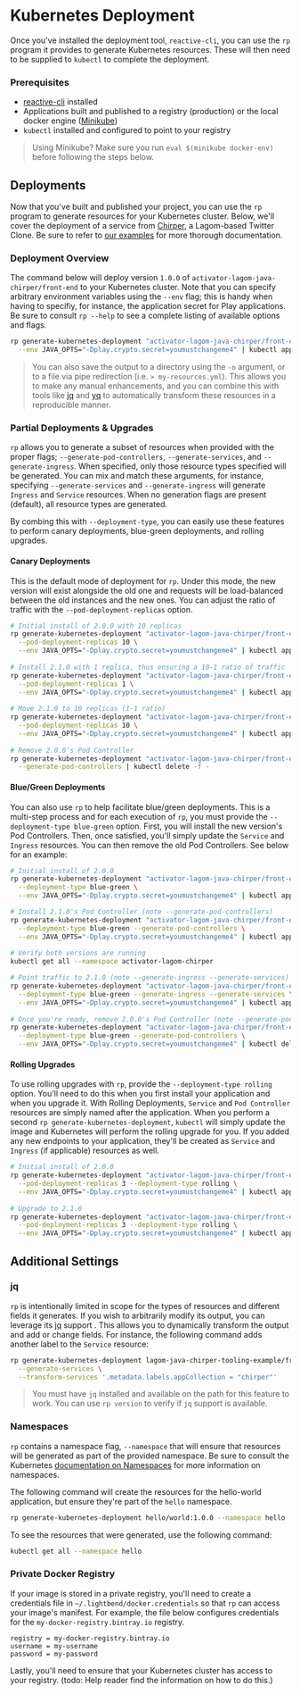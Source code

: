 # Kubernetes Deployment

Once you've installed the deployment tool, `reactive-cli`, you can use the `rp` program it provides to generate Kubernetes resources. These will then need to be supplied to `kubectl` to complete the deployment.

### Prerequisites

* [reactive-cli](https://github.com/lightbend/reactive-cli) installed
* Applications built and published to a registry (production) or the local docker engine ([Minikube](https://kubernetes.io/docs/getting-started-guides/minikube/))
* `kubectl` installed and configured to point to your registry

> Using Minikube? Make sure you run `eval $(minikube docker-env)` before following the steps below.

## Deployments

Now that you've built and published your project, you can use the `rp` program to generate resources for your Kubernetes cluster. Below, we'll cover the deployment of a service from [Chirper](https://github.com/longshorej/lagom-java-chirper-tooling-example), a Lagom-based Twitter Clone. Be sure to refer to [our examples](examples.md) for more thorough documentation.

### Deployment Overview

The command below will deploy version `1.0.0` of `activator-lagom-java-chirper/front-end` to your Kubernetes cluster. Note that you can specify arbitrary environment variables using the `--env` flag; this is handy when having to specifiy, for instance, the application secret for Play applications. Be sure to consult `rp --help` to see a complete listing of available options and flags.

```bash
rp generate-kubernetes-deployment "activator-lagom-java-chirper/front-end:1.0.0" \
  --env JAVA_OPTS="-Dplay.crypto.secret=youmustchangeme4" | kubectl apply -f -
```

> You can also save the output to a directory using the `-o` argument, or to a file via pipe redirection (i.e. `> my-resources.yml`). This allows you to make any manual enhancements, and you can combine this with tools like [jq](https://stedolan.github.io/jq/) and [yq](https://github.com/abesto/yq) to automatically transform these resources in a reproducible manner.

### Partial Deployments & Upgrades

`rp` allows you to generate a subset of resources when provided with the proper flags; `--generate-pod-controllers`, `--generate-services`, and `--generate-ingress`. When specified, only those resource types specified will be generated. You can mix and match these arguments, for instance, specifying `--generate-services` and `--generate-ingress` will generate `Ingress` and `Service` resources. When no generation flags are present (default), all resource types are generated.

By combing this with `--deployment-type`, you can easily use these features to perform canary deployments, blue-green deployments, and rolling upgrades.

#### Canary Deployments

This is the default mode of deployment for `rp`. Under this mode, the new version will exist alongside the old one and requests will be load-balanced between the old instances and the new ones. You can adjust the ratio of traffic with the `--pod-deployment-replicas` option.

```bash
# Initial install of 2.0.0 with 10 replicas
rp generate-kubernetes-deployment "activator-lagom-java-chirper/front-end:2.0.0"  \
  --pod-deployment-replicas 10 \
  --env JAVA_OPTS="-Dplay.crypto.secret=youmustchangeme4" | kubectl apply -f -
  
# Install 2.1.0 with 1 replica, thus ensuring a 10-1 ratio of traffic
rp generate-kubernetes-deployment "activator-lagom-java-chirper/front-end:2.1.0"  \
  --pod-deployment-replicas 1 \
  --env JAVA_OPTS="-Dplay.crypto.secret=youmustchangeme4" | kubectl apply -f -
  
# Move 2.1.0 to 10 replicas (1-1 ratio)
rp generate-kubernetes-deployment "activator-lagom-java-chirper/front-end:2.1.0"  \
  --pod-deployment-replicas 10 \
  --env JAVA_OPTS="-Dplay.crypto.secret=youmustchangeme4" | kubectl apply -f -
  
# Remove 2.0.0's Pod Controller
rp generate-kubernetes-deployment "activator-lagom-java-chirper/front-end:2.0.0"  \
  --generate-pod-controllers | kubectl delete -f -
```

#### Blue/Green Deployments

You can also use `rp` to help facilitate blue/green deployments. This is a multi-step process and for each execution of `rp`, you must provide the `--deployment-type blue-green` option. First, you will install the new version's Pod Controllers. Then, once satisfied, you'll simply update the `Service` and `Ingress` resources. You can then remove the old Pod Controllers. See below for an example:

```bash
# Initial install of 2.0.0
rp generate-kubernetes-deployment "activator-lagom-java-chirper/front-end:2.0.0" \
  --deployment-type blue-green \
  --env JAVA_OPTS="-Dplay.crypto.secret=youmustchangeme4" | kubectl apply -f -

# Install 2.1.0's Pod Controller (note --generate-pod-controllers)
rp generate-kubernetes-deployment "activator-lagom-java-chirper/front-end:2.1.0" \
  --deployment-type blue-green --generate-pod-controllers \
  --env JAVA_OPTS="-Dplay.crypto.secret=youmustchangeme4" | kubectl apply -f -
  
# Verify both versions are running
kubectl get all --namespace activator-lagom-chirper 

# Point traffic to 2.1.0 (note --generate-ingress --generate-services)
rp generate-kubernetes-deployment "activator-lagom-java-chirper/front-end:2.1.0" \
  --deployment-type blue-green --generate-ingress --generate-services \
  --env JAVA_OPTS="-Dplay.crypto.secret=youmustchangeme4" | kubectl apply -f -
  
# Once you're ready, remove 2.0.0's Pod Controller (note --generate-pod-controllers)
rp generate-kubernetes-deployment "activator-lagom-java-chirper/front-end:2.0.0" \
  --deployment-type blue-green --generate-pod-controllers \
  --env JAVA_OPTS="-Dplay.crypto.secret=youmustchangeme4" | kubectl delete -f -
```

#### Rolling Upgrades

To use rolling upgrades with `rp`, provide the `--deployment-type rolling` option. You'll need to do this when you first install your application and when you upgrade it. With Rolling Deployments, `Service` and `Pod Controller` resources are simply named after the application. When you perform a second `rp generate-kubernetes-deployment`, `kubectl` will simply update the image and Kubernetes will perform the rolling upgrade for you. If you added any new endpoints to your application,  they'll be created as `Service` and `Ingress` (if applicable) resources as well.

```bash
# Initial install of 2.0.0
rp generate-kubernetes-deployment "activator-lagom-java-chirper/front-end:2.0.0"  \
  --pod-deployment-replicas 3 --deployment-type rolling \
  --env JAVA_OPTS="-Dplay.crypto.secret=youmustchangeme4" | kubectl apply -f -
  
# Upgrade to 2.1.0
rp generate-kubernetes-deployment "activator-lagom-java-chirper/front-end:2.1.0"  \
  --pod-deployment-replicas 3 --deployment-type rolling \
  --env JAVA_OPTS="-Dplay.crypto.secret=youmustchangeme4" | kubectl apply -f -
```

## Additional Settings

### jq

`rp` is intentionally limited in scope for the types of resources and different fields it generates. If you wish to arbitrarily modify its output, you can leverage its [jq](https://stedolan.github.io/jq/) support . This allows you to dynamically transform the output and add or change fields. For instance, the following command adds another label to the  `Service` resource:

```bash
rp generate-kubernetes-deployment lagom-java-chirper-tooling-example/front-end:1.0.0-SNAPSHOT \
  --generate-services \
  --transform-services '.metadata.labels.appCollection = "chirper"'
``` 

> You must have `jq` installed and available on the path for this feature to work. You can use `rp version` to verify if `jq` support is available. 

### Namespaces

`rp` contains a namespace flag, `--namespace` that will ensure that resources will be generated as part of the provided namespace. Be sure to consult the Kubernetes [documentation on Namespaces](https://kubernetes.io/docs/concepts/overview/working-with-objects/namespaces/) for more information on namespaces.

The following command will create the resources for the hello-world application, but ensure they're part of the `hello` namespace.

```bash
rp generate-kubernetes-deployment hello/world:1.0.0 --namespace hello | kubectl apply -f -
```

To see the resources that were generated, use the following command:

```bash
kubectl get all --namespace hello
```

### Private Docker Registry

If your image is stored in a private registry, you'll need to create a credentials file in `~/.lightbend/docker.credentials` so that `rp` can access your image's manifest. For example, the file below configures credentials for the `my-docker-registry.bintray.io` registry.

```
registry = my-docker-registry.bintray.io
username = my-username
password = my-password
```

Lastly, you'll need to ensure that your Kubernetes cluster has access to your registry. (todo: Help reader find the information on how to do this.) 